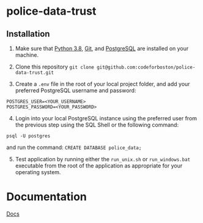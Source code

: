 # police-data-trust
## Installation

1. Make sure that [Python 3.8](https://www.python.org/), [Git](https://git-scm.com/), and [PostgreSQL](https://www.postgresql.org/) are installed on your machine.

2. Clone this repository `git clone git@github.com:codeforboston/police-data-trust.git`

3. Create a `.env` file in the root of your local project folder, and add your preferred PostgreSQL username and password:

```
POSTGRES_USER=<YOUR_USERNAME>
POSTGRES_PASSWORD=<YOUR_PASSWORD>
```

4. Login into your local PostgreSQL instance using the preferred user from the previous step using the SQL Shell or the following command:

`psql -U postgres` 

and run the command: `CREATE DATABASE police_data;`

5. Test application by running either the `run_unix.sh` or `run_windows.bat` executable from the root of the application as appropriate for your operating system.


# Documentation

[Docs](https://codeforboston.github.io/police-data-trust)
